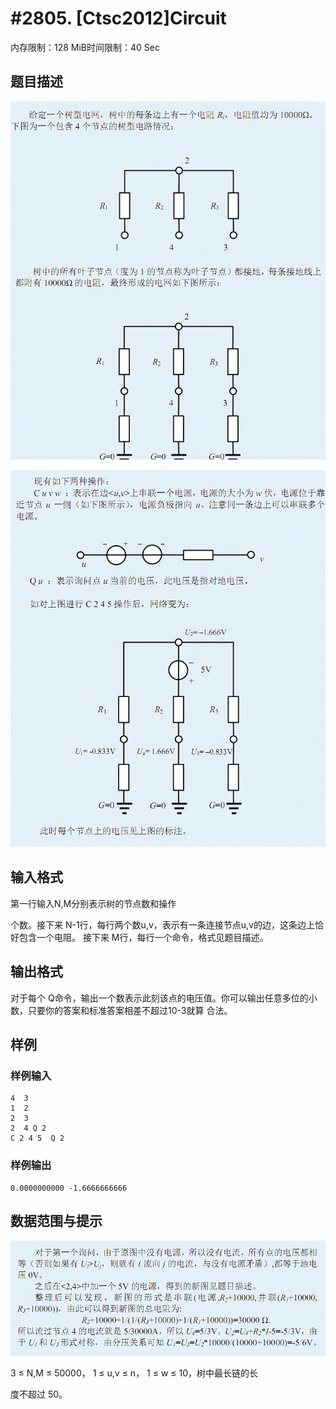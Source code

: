 # #2805. [Ctsc2012]Circuit

内存限制：128 MiB时间限制：40 Sec

## 题目描述

![](upload/201205/1(1).jpg)

![](upload/201205/2(1).jpg)

## 输入格式

第一行输入N,M分别表示树的节点数和操作

 

个数。接下来  N-1行，每行两个数u,v，表示有一条连接节点u,v的边，这条边上恰好包含一个电阻。 接下来  M行，每行一个命令，格式见题目描述。

## 输出格式

对于每个   Q命令，输出一个数表示此刻该点的电压值。你可以输出任意多位的小数，只要你的答案和标准答案相差不超过10-3就算 合法。

## 样例

### 样例输入

    
    4  3
    1  2
    2  3
    2  4 Q 2 
    C 2 4 5  Q 2 
     
     
    

### 样例输出

    
    0.0000000000 -1.6666666666 
    
    

## 数据范围与提示

![](upload/201205/1(2).jpg)

  3 &le; N,M &le; 50000，     1 &le; u,v &le; n，       1 &le; w &le; 10，树中最长链的长

 

度不超过  50。
